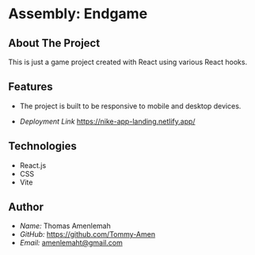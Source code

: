 # Assembly: Endgame

## About The Project

This is just a game project created with React using various React hooks.

## Features

- The project is built to be responsive to mobile and desktop devices.

- _Deployment Link_
  <https://nike-app-landing.netlify.app/>  

## Technologies

- React.js
- CSS
- Vite

## Author

- _Name:_ Thomas Amenlemah
- _GitHub:_ <https://github.com/Tommy-Amen>
- _Email:_ amenlemaht@gmail.com
